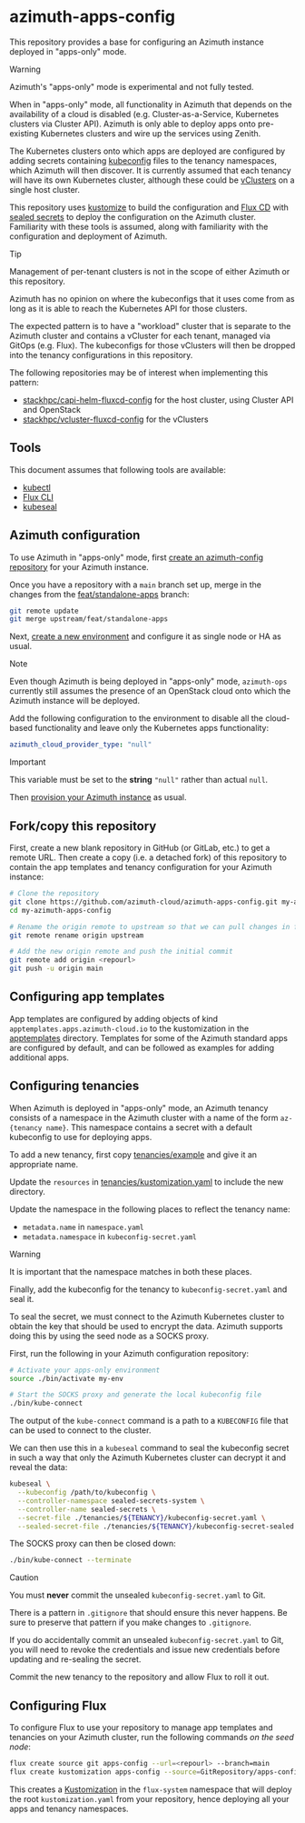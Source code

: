 # azimuth-apps-config

This repository provides a base for configuring an Azimuth instance deployed in "apps-only" mode.

> [!WARNING]
> Azimuth's "apps-only" mode is experimental and not fully tested.

When in "apps-only" mode, all functionality in Azimuth that depends on the availability of a cloud
is disabled (e.g. Cluster-as-a-Service, Kubernetes clusters via Cluster API). Azimuth is only
able to deploy apps onto pre-existing Kubernetes clusters and wire up the services using Zenith.

The Kubernetes clusters onto which apps are deployed are configured by adding secrets containing
[kubeconfig](https://kubernetes.io/docs/concepts/configuration/organize-cluster-access-kubeconfig/)
files to the tenancy namespaces, which Azimuth will then discover. It is currently assumed that
each tenancy will have its own Kubernetes cluster, although these could be
[vClusters](https://www.vcluster.com/) on a single host cluster.

This repository uses [kustomize](https://kustomize.io/) to build the configuration and
[Flux CD](https://fluxcd.io/) with [sealed secrets](https://github.com/bitnami-labs/sealed-secrets)
to deploy the configuration on the Azimuth cluster. Familiarity with these tools is assumed, along
with familiarity with the configuration and deployment of Azimuth.

> [!TIP]
> Management of per-tenant clusters is not in the scope of either Azimuth or this repository.
>
> Azimuth has no opinion on where the kubeconfigs that it uses come from as long as it is able to 
> reach the Kubernetes API for those clusters.
>
> The expected pattern is to have a "workload" cluster that is separate to the Azimuth cluster
> and contains a vCluster for each tenant, managed via GitOps (e.g. Flux). The kubeconfigs for
> those vClusters will then be dropped into the tenancy configurations in this repository.
>
> The following repositories may be of interest when implementing this pattern:
>
>   * [stackhpc/capi-helm-fluxcd-config](https://github.com/stackhpc/capi-helm-fluxcd-config)
>     for the host cluster, using Cluster API and OpenStack
>   * [stackhpc/vcluster-fluxcd-config](https://github.com/stackhpc/vcluster-fluxcd-config)
>     for the vClusters

## Tools

This document assumes that following tools are available:

  * [kubectl](https://kubernetes.io/docs/reference/kubectl/)
  * [Flux CLI](https://fluxcd.io/flux/cmd/)
  * [kubeseal](https://github.com/bitnami-labs/sealed-secrets?tab=readme-ov-file#kubeseal)

## Azimuth configuration

To use Azimuth in "apps-only" mode, first
[create an azimuth-config repository](https://azimuth-config.readthedocs.io/en/latest/repository/)
for your Azimuth instance.

Once you have a repository with a `main` branch set up, merge in the changes from the
[feat/standalone-apps](https://github.com/azimuth-cloud/azimuth-config/tree/feat/standalone-apps)
branch:

```sh
git remote update
git merge upstream/feat/standalone-apps
```

Next,
[create a new environment](https://azimuth-config.readthedocs.io/en/latest/repository/#creating-a-new-environment)
and configure it as single node or HA as usual.

> [!NOTE]
> Even though Azimuth is being deployed in "apps-only" mode, `azimuth-ops` currently still assumes
> the presence of an OpenStack cloud onto which the Azimuth instance will be deployed.

Add the following configuration to the environment to disable all the cloud-based functionality
and leave only the Kubernetes apps functionality:

```yaml
azimuth_cloud_provider_type: "null"
```

> [!IMPORTANT]
> This variable must be set to the **string** `"null"` rather than actual `null`.

Then
[provision your Azimuth instance](https://azimuth-config.readthedocs.io/en/latest/deployment/)
as usual.

## Fork/copy this repository

First, create a new blank repository in GitHub (or GitLab, etc.) to get a remote URL.
Then create a copy (i.e. a detached fork) of this repository to contain the app templates
and tenancy configuration for your Azimuth instance:

```sh
# Clone the repository
git clone https://github.com/azimuth-cloud/azimuth-apps-config.git my-azimuth-apps-config
cd my-azimuth-apps-config

# Rename the origin remote to upstream so that we can pull changes in future
git remote rename origin upstream

# Add the new origin remote and push the initial commit
git remote add origin <repourl>
git push -u origin main
```

## Configuring app templates

App templates are configured by adding objects of kind `apptemplates.apps.azimuth-cloud.io`
to the kustomization in the [apptemplates](./apptemplates) directory. Templates for some of
the Azimuth standard apps are configured by default, and can be followed as examples for
adding additional apps.

## Configuring tenancies

When Azimuth is deployed in "apps-only" mode, an Azimuth tenancy consists of a namespace in the
Azimuth cluster with a name of the form `az-{tenancy name}`. This namespace contains a secret
with a default kubeconfig to use for deploying apps.

To add a new tenancy, first copy [tenancies/example](./tenancies/example) and give it an
appropriate name.

Update the `resources` in [tenancies/kustomization.yaml](./tenancies/kustomization.yaml) to
include the new directory.

Update the namespace in the following places to reflect the tenancy name:

  * `metadata.name` in `namespace.yaml`
  * `metadata.namespace` in `kubeconfig-secret.yaml`

> [!WARNING]
> It is important that the namespace matches in both these places.

Finally, add the kubeconfig for the tenancy to `kubeconfig-secret.yaml` and seal it.

To seal the secret, we must connect to the Azimuth Kubernetes cluster to obtain the
key that should be used to encrypt the data. Azimuth supports doing this by using the
seed node as a SOCKS proxy.

First, run the following in your Azimuth configuration repository:

```sh
# Activate your apps-only environment
source ./bin/activate my-env

# Start the SOCKS proxy and generate the local kubeconfig file
./bin/kube-connect
```

The output of the `kube-connect` command is a path to a `KUBECONFIG` file that can be used to
connect to the cluster.

We can then use this in a `kubeseal` command to seal the kubeconfig secret in such a way
that only the Azimuth Kubernetes cluster can decrypt it and reveal the data:

```sh
kubeseal \
  --kubeconfig /path/to/kubeconfig \
  --controller-namespace sealed-secrets-system \
  --controller-name sealed-secrets \
  --secret-file ./tenancies/${TENANCY}/kubeconfig-secret.yaml \
  --sealed-secret-file ./tenancies/${TENANCY}/kubeconfig-secret-sealed.yaml
```

The SOCKS proxy can then be closed down:

```sh
./bin/kube-connect --terminate
```

> [!CAUTION]
> You must **never** commit the unsealed `kubeconfig-secret.yaml` to Git.
> 
> There is a pattern in `.gitignore` that should ensure this never happens. Be sure to preserve
> that pattern if you make changes to `.gitignore`.
>
> If you do accidentally commit an unsealed `kubeconfig-secret.yaml` to Git, you will need to
> revoke the credentials and issue new credentials before updating and re-sealing the secret.

Commit the new tenancy to the repository and allow Flux to roll it out.

## Configuring Flux

To configure Flux to use your repository to manage app templates and tenancies on your
Azimuth cluster, run the following commands _on the seed node_:

```sh
flux create source git apps-config --url=<repourl> --branch=main
flux create kustomization apps-config --source=GitRepository/apps-config --prune=true
```

This creates a [Kustomization](https://fluxcd.io/flux/components/kustomize/kustomizations/)
in the `flux-system` namespace that will deploy the root `kustomization.yaml` from your
repository, hence deploying all your apps and tenancy namespaces.
